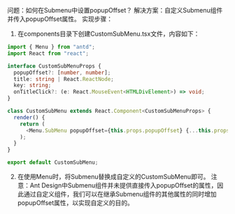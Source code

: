 问题：如何在Submenu中设置popupOffset？
解决方案：自定义Submenu组件并传入popupOffset属性。
实现步骤：

1. 在components目录下创建CustomSubMenu.tsx文件，内容如下：

```typescript
import { Menu } from "antd";
import React from "react";

interface CustomSubMenuProps {
  popupOffset?: [number, number];
  title: string | React.ReactNode;
  key: string;
  onTitleClick?: (e: React.MouseEvent<HTMLDivElement>) => void;
}

class CustomSubMenu extends React.Component<CustomSubMenuProps> {
  render() {
    return (
      <Menu.SubMenu popupOffset={this.props.popupOffset} {...this.props} />
    );
  }
}

export default CustomSubMenu;
```

2. 在使用Menu时，将Submenu替换成自定义的CustomSubMenu即可。
   注意：Ant Design中Submenu组件并未提供直接传入popupOffset的属性，因此通过自定义组件，我们可以在继承Submenu组件的其他属性的同时增加popupOffset属性，以实现自定义的目的。
